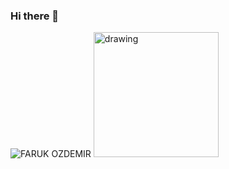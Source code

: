 ### Hi there 👋

<!--
**fozdemir16/fozdemir16** is a ✨ _special_ ✨ repository because its `README.md` (this file) appears on your GitHub profile.

Here are some ideas to get you started:

- 🔭 I’m currently working on ...
- 🌱 I’m currently learning ...
- 👯 I’m looking to collaborate on ...
- 🤔 I’m looking for help with ...
- 💬 Ask me about ...
- 📫 How to reach me: ...
- 😄 Pronouns: ...
- ⚡ Fun fact: ...
-->
![FARUK OZDEMIR](https://user-images.githubusercontent.com/49395473/198677779-0b34e6e6-332d-41cc-8bdc-f2325e8408ef.png)
<img src="(https://user-images.githubusercontent.com/49395473/198677779-0b34e6e6-332d-41cc-8bdc-f2325e8408ef.png)" alt="drawing" width="200"/>

